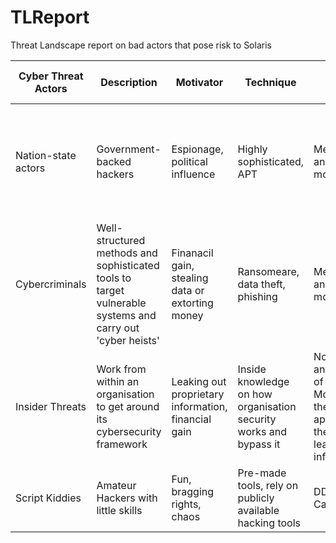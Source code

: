 # TLReport

Threat Landscape report on bad actors that pose risk to Solaris

| Cyber Threat Actors | Description                                                                                               | Motivator                                           | Technique                                                         | Types of Targets                                                                                                                          | Use of Stolen Data                                                               |
| ------------------- | --------------------------------------------------------------------------------------------------------- | --------------------------------------------------- | ----------------------------------------------------------------- | ----------------------------------------------------------------------------------------------------------------------------------------- | -------------------------------------------------------------------------------- |
| Nation-state actors | Government-backed hackers                                                                                 | Espionage, political influence                      | Highly sophisticated, APT                                         | MedTrack Pro and HealthHub mobile for SPI/PII                                                                                             | use personal medical information as leverage to gain other types of intelligence |
| Cybercriminals      | Well-structured methods and sophisticated tools to target vulnerable systems and carry out 'cyber heists' | Finanacil gain, stealing data or extorting money    | Ransomeare, data theft, phishing                                  | MedTrack Pro and HealthHub mobile for SPI/PII                                                                                             | Extortion                                                                        |
| Insider Threats     | Work from within an organisation to get around its cybersecurity framework                                | Leaking out proprietary information, financial gain | Inside knowledge on how organisation security works and bypass it | Not limited to any specific type of organisation. Most likely target the all Solaris's app to access the SPI/PII and leak out information | Leaking information                                                              |
| Script Kiddies      | Amateur Hackers with little skills                                                                        | Fun, bragging rights, chaos                         | Pre-made tools, rely on publicly available hacking tools          | DDoS on CareConnect360                                                                                                                    | To mess with the system for fun                                                  |
